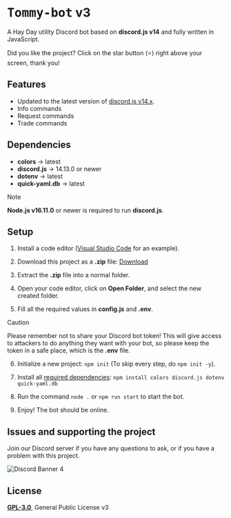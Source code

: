 # <samp>Tommy-bot</samp> v3

A Hay Day utility Discord bot based on **discord.js v14** and fully written in JavaScript.

Did you like the project? Click on the star button (⭐️) right above your screen, thank you!

## Features
- Updated to the latest version of [discord.js v14.x](https://github.com/discordjs/discord.js/releases).
- Info commands
- Request commands
- Trade commands

## Dependencies
- **colors** → latest
- **discord.js** → 14.13.0 or newer
- **dotenv** → latest
- **quick-yaml.db** → latest

> [!NOTE]
> **Node.js v16.11.0** or newer is required to run **discord.js**.

## Setup
1. Install a code editor ([Visual Studio Code](https://code.visualstudio.com/Download) for an example).
2. Download this project as a **.zip** file: [Download](https://github.com/TFAGaming/DiscordJS-V14-Bot-Template/archive/refs/heads/main.zip)
3. Extract the **.zip** file into a normal folder.
4. Open your code editor, click on **Open Folder**, and select the new created folder.

5. Fill all the required values in **config.js** and **.env**.

> [!CAUTION]
> Please remember not to share your Discord bot token! This will give access to attackers to do anything they want with your bot, so please keep the token in a safe place, which is the **.env** file.

6. Initialize a new project: `npm init` (To skip every step, do `npm init -y`).
7. Install all [required dependencies](#dependencies): `npm install colors discord.js dotenv quick-yaml.db`

8. Run the command `node .` or `npm run start` to start the bot. 
9. Enjoy! The bot should be online.


## Issues and supporting the project
Join our Discord server if you have any questions to ask, or if you have a problem with this project.

<img src="https://discord.com/api/guilds/[1088138727504752743]/widget.png?style=banner4" alt="Discord Banner 4"/>


## License
[**GPL-3.0**](./LICENSE), General Public License v3
